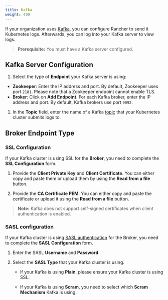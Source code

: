 ```yaml
---
title: Kafka
weight: 400
---
```


If your organization uses [Kafka](https://kafka.apache.org/), you can configure Rancher to send it Kubernetes logs.  Afterwards, you can log into your Kafka server to view logs.

>**Prerequisite:** You must have a Kafka server configured.

## Kafka Server Configuration

1. Select the type of **Endpoint** your Kafka server is using:

  * **Zookeeper**: Enter the IP address and port. By default, Zookeeper uses port `2181`. Please note that a Zookeeper endpoint cannot enable TLS.
  * **Broker**: Click on **Add Endpoint**. For each Kafka broker, enter the IP address and port. By default, Kafka brokers use port `9092`.

1. In the **Topic** field, enter the name of a Kafka [topic](https://kafka.apache.org/documentation/#basic_ops_add_topic) that your Kubernetes cluster submits logs to.

## **Broker** Endpoint Type

### SSL Configuration

If your Kafka cluster is using SSL for the **Broker**, you need to complete the **SSL Configuration** form.

1. Provide the **Client Private Key** and **Client Certificate**. You can either copy and paste them or upload them by using the **Read from a file** button.

1. Provide the **CA Certificate PEM**. You can either copy and paste the certificate or upload it using the **Read from a file** button.

>**Note:** Kafka does not support self-signed certificates when client authentication is enabled. 

### SASL configuration

If your Kafka cluster is using [SASL authentication](https://kafka.apache.org/documentation/#security_sasl) for the Broker, you need to complete the **SASL Configuration** form.

1. Enter the SASL **Username** and **Password**.

1. Select the **SASL Type** that your Kafka cluster is using.

    * If your Kafka is using **Plain**, please ensure your Kafka cluster is using SSL.

    * If your Kafka is using **Scram**, you need to select which **Scram Mechanism** Kafka is using.
